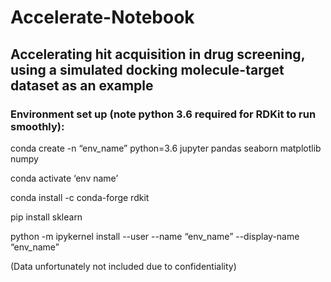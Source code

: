 # Accelerate-Notebook

## Accelerating hit acquisition in drug screening, using a simulated docking molecule-target dataset as an example

### Environment set up (note python 3.6 required for RDKit to run smoothly):

conda create -n “env_name” python=3.6 jupyter pandas seaborn matplotlib numpy

conda activate ‘env name’

conda install -c conda-forge rdkit

pip install sklearn

python -m ipykernel install --user --name “env_name” --display-name “env_name”

(Data unfortunately not included due to confidentiality)
